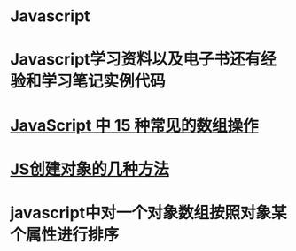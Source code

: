 # Javascript
# Javascript学习资料以及电子书还有经验和学习笔记实例代码

# <a href="https://segmentfault.com/a/1190000022866321">JavaScript 中 15 种常见的数组操作</a>
# <a href="https://juejin.cn/post/6844903616512278536">JS创建对象的几种方法</a>
# <a hef="https://blog.csdn.net/u011280778/article/details/99711988">javascript中对一个对象数组按照对象某个属性进行排序</a>

